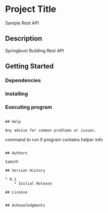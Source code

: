 # Project Title

Sample Rest API

## Description

Springboot Building Rest API

## Getting Started

### Dependencies


### Installing


### Executing program

```

## Help

Any advise for common problems or issues.
```
command to run if program contains helper info
```

## Authors

Saketh

## Version History

* 0.1
    * Initial Release

## License


## Acknowledgments

